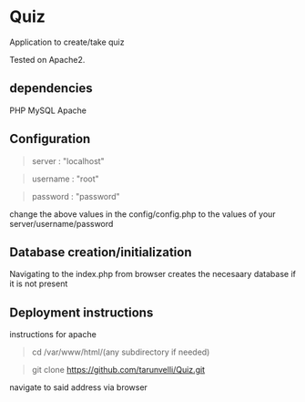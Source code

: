 # Quiz

Application to create/take quiz

Tested on Apache2.

## dependencies

PHP
MySQL
Apache

## Configuration

> server : "localhost"

> username : "root"

> password : "password"

change the above values in the config/config.php to the values of your server/username/password

## Database creation/initialization

Navigating to the index.php from browser creates the necesaary database if it is not present 

## Deployment instructions

instructions for apache

> cd /var/www/html/(any subdirectory if needed)

> git clone https://github.com/tarunvelli/Quiz.git

navigate to said address via browser
